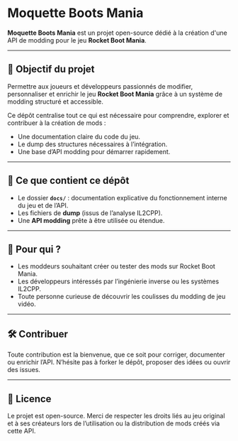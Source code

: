 # Moquette Boots Mania

**Moquette Boots Mania** est un projet open-source dédié à la création d'une API de modding pour le jeu **Rocket Boot Mania**.

---

## 🎯 Objectif du projet

Permettre aux joueurs et développeurs passionnés de modifier, personnaliser et enrichir le jeu **Rocket Boot Mania** grâce à un système de modding structuré et accessible.

Ce dépôt centralise tout ce qui est nécessaire pour comprendre, explorer et contribuer à la création de mods :

- Une documentation claire du code du jeu.
- Le dump des structures nécessaires à l’intégration.
- Une base d’API modding pour démarrer rapidement.

---

## 📂 Ce que contient ce dépôt

- Le dossier **`docs/`** : documentation explicative du fonctionnement interne du jeu et de l’API.
- Les fichiers de **dump** (issus de l’analyse IL2CPP).
- Une **API modding** prête à être utilisée ou étendue.

---

## 🙌 Pour qui ?

- Les moddeurs souhaitant créer ou tester des mods sur Rocket Boot Mania.
- Les développeurs intéressés par l’ingénierie inverse ou les systèmes IL2CPP.
- Toute personne curieuse de découvrir les coulisses du modding de jeu vidéo.

---

## 🛠️ Contribuer

Toute contribution est la bienvenue, que ce soit pour corriger, documenter ou enrichir l’API. N’hésite pas à forker le dépôt, proposer des idées ou ouvrir des issues.

---

## 📜 Licence

Le projet est open-source. Merci de respecter les droits liés au jeu original et à ses créateurs lors de l’utilisation ou la distribution de mods créés via cette API.
